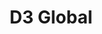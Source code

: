 ---
layout: startup_page
title: "D3 Global"
id: "d3.inc"
permalink: "/d3globald3.inc03292025/"
website: "https://d3.inc/"
funding_round: "Series A"
funding_amount: "$25M"
investors: "Paradigm, Coinbase Ventures, Sandeep Nailwal, Dharmesh Shah, Richard Kirkendall"
about: "D3 Global is building the world's first DomainFi network to tokenize existing and future domains as real-world assets. It uses the Doma Protocol, a decentralized blockchain, to bridge traditional and Web3 domains, unlocking financial potential through asset appreciation, fractional ownership, and domain-based lending. This modernizes the domain industry and creates new opportunities for both Web2 and Web3."
markets: "Blockchain, Decentralized Finance (DeFi), Domain Names, Technology, Information and Internet, Software, Web3"
hq: "Los Angeles, California, United States"
founded_year: "2023"
linkedin: "https://www.linkedin.com/company/d3inc"
twitter: ""
instagram: ""
facebook: ""
crunchbase: "https://www.crunchbase.com/organization/d3-1d95"
pitchbook: ""

# SEO Optimization
meta_title: "D3 Global - Series A Funding ($25M)"
meta_description: "D3 Global, D3 Global is building the world's first DomainFi network to tokenize existing and future domains as real-world assets. It uses the Doma Protocol, a de..."
meta_keywords: "D3 Global, Blockchain, Decentralized Finance (DeFi), Domain Names, Technology, Information and Internet, Software, Web3, Series A funding"
canonical_url: "https://pkprojectstartups.github.io/projectstartups.com/d3globald3.inc03292025/"
---
